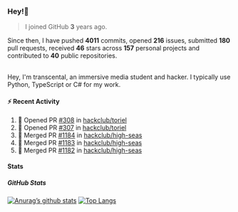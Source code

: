 ### Hey!👋
<!-- [![Banner](banner.png)](https://dillonb07.is-a.dev) -->


> I joined GitHub **3** years ago.

Since then, I have pushed **4011** commits, opened **216** issues, submitted **180** pull requests, received **46** stars across **157** personal projects and contributed to **40** public repositories.

<br>
Hey, I'm transcental, an immersive media student and hacker. I typically use Python, TypeScript or C# for my work.

<br>

#### :zap: Recent Activity

<!--START_SECTION:activity-->
1. 💪 Opened PR [#308](https://github.com/hackclub/toriel/pull/308) in [hackclub/toriel](https://github.com/hackclub/toriel)
2. 💪 Opened PR [#307](https://github.com/hackclub/toriel/pull/307) in [hackclub/toriel](https://github.com/hackclub/toriel)
3. 🎉 Merged PR [#1184](https://github.com/hackclub/high-seas/pull/1184) in [hackclub/high-seas](https://github.com/hackclub/high-seas)
4. 🎉 Merged PR [#1183](https://github.com/hackclub/high-seas/pull/1183) in [hackclub/high-seas](https://github.com/hackclub/high-seas)
5. 🎉 Merged PR [#1182](https://github.com/hackclub/high-seas/pull/1182) in [hackclub/high-seas](https://github.com/hackclub/high-seas)
<!--END_SECTION:activity-->

#### Stats

##### GitHub Stats
[![Anurag’s github stats](https://github-readme-stats.vercel.app/api?username=transcental&show_icons=true&theme=radical)](https://github.com/transcental)
[![Top Langs](https://github-readme-stats.vercel.app/api/top-langs/?username=transcental&layout=compact&theme=radical)](https://github.com/transcental)
